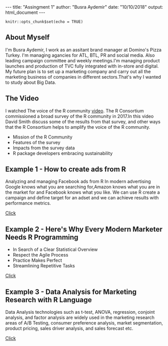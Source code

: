 <!DOCTYPE html>

<html xmlns="http://www.w3.org/1999/xhtml">

<head>

<meta charset="utf-8" />
<meta http-equiv="Content-Type" content="text/html; charset=utf-8" />
<meta name="generator" content="pandoc" />---
title: "Assingment 1"
author: "Busra Aydemir"
date: "10/10/2018"
output: html_document
---

```{r setup, include=FALSE}
knitr::opts_chunk$set(echo = TRUE)
```

## About Myself
I'm Busra Aydemir, I work as an assitant brand manager at Domino's Pizza Turkey.
I'm managing agancies for ATL, BTL, PR and social media. Also leading campaign committee and weekly meetings.I'm managing product launches and production of TVC fully integrated with in-store and digital. My future plan is to set up a marketing company and carry out all the marketing business of companies in different sectors.That's why I wanted to study about Big Data.

## The Video
I watched The voice of the R community [video](https://www.youtube.com/watch?v=b_wOnvS1WcA&t=31s). 
The R Consortium commissioned a broad survey of the R community in 2017.In this video David Smith discuss some of the results from that survey, and other ways that the R Consortium helps to amplify the voice of the R community.

* Mission of the R Community 
* Features of the survey
* Impacts from the survey data
* R package developers embracing sustainability

## Example 1 - How to create ads from R
Analyzing and managing Facebook ads from R
In modern advertising Google knows what you are searching for,Amazon knows what you are in the market for and Facebook knows what you like. We can use R create a campaign and define target for an adset and we can achieve results with performance metrics. 

[Click](https://user2015.math.aau.dk/presentations/210.pdf)

## Example 2 - Here's Why Every Modern Marketer Needs R Programming
* In Search of a Clear Statistical Overview
* Respect the Agile Process
* Practice Makes Perfect
* Streamlining Repetitive Tasks

[Click](https://www.cmswire.com/digital-marketing/heres-why-every-modern-marketer-needs-r-programming/)

## Example 3 - Data Analysis for Marketing Research with R Language 
Data Analysis technologies such as t-test, ANOVA, regression, conjoint analysis, and factor analysis are widely used in the marketing research areas of A/B Testing, consumer preference analysis, market segmentation, product pricing, sales driver analysis, and sales forecast etc.

[Click](https://www.r-bloggers.com/data-analysis-for-marketing-research-with-r-language-1/)





